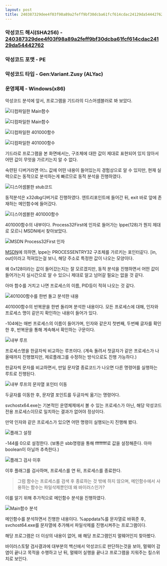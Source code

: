 ```yaml
---
layout: post
title: 240387329dee4f03f98a89a2feff9bf30dcba61fcf614cdac24129da54442762
---
```



### 악성코드 해시(SHA256) - [240387329dee4f03f98a89a2feff9bf30dcba61fcf614cdac24129da54442762](https://www.virustotal.com/gui/file/240387329dee4f03f98a89a2feff9bf30dcba61fcf614cdac24129da54442762/detection)

### 악성코드 포맷 - PE

### 악성코드 타입 - Gen:Variant.Zusy (ALYac)

### 운영체제 - Windows(x86)

악성코드 분석에 앞서, 프로그램을 기드라의 디스어셈블러로 봐 보았다.

![디컴파일한 Main함수](https://i.postimg.cc/2SpS57LQ/1.png "디컴파일한 Main함수")

![디컴파일한 Main함수](https://i.postimg.cc/66g9Hf0k/2.png "디컴파일한 Main함수")

![디컴파일한 401000함수](https://i.postimg.cc/cHKJH9hc/3.png "디컴파일한 401000함수")

![디컴파일한 401000함수](https://i.postimg.cc/90ZFPDvR/4.png "디컴파일한 401000함수")

기드라로 프로그램을 본 화면에서는, 구조체에 대한 값이 제대로 표현되어 있지 않아서 어떤 값이 무엇을 가르키는지 알 수 없다.

숙련된 디버거라면 어느 값에 어떤 내용이 들어있는지 경험상으로 알 수 있지만, 현재 실력으로는 동적으로 분석하는게 빠르므로 동적 분석을 진행하였다.

![디스어셈블한 stub코드](https://i.postimg.cc/Nf8j5r6Z/5.png "디스어셈블한 stub코드")

동적분석은 x32dbg디버거로 진행하였다. 엔트리포인트에 들어간 뒤, exit 바로 앞에 존재하는 메인함수에 들어갔다.

![디스어셈블한 401000함수](https://i.postimg.cc/XJyV3ZNH/6.png "디스어셈블한 401000함수")

401000함수의 내부이다. Process32First에 인자로 들어가는 lppe(128)가 뭔지 제대로 모르니 MSDN에서 찾아보았다.

![MSDN Process32First 인자](https://i.postimg.cc/yYDPFc6p/13.png "MSDN Process32First 인자")

[MSDN](https://docs.microsoft.com/en-us/windows/win32/api/tlhelp32/nf-tlhelp32-process32first)에 의하면, lppe는 PROCESSENTRY32 구조체를 가르키는 포인터같다. [in, out]이라고 적혀있는걸 보니, 해당 주소로 특정한 값이 나오는 모양이다.

왜 0x128이라는 값이 들어갔는지는 잘 모르겠지만, 동적 분석을 진행하면서 어떤 값이 들어가는지 실시간으로 알 수 있으니 제대로 알고 넘어갈 필요는 없을 것 같다.

아마 함수를 거치고 나면 프로세스의 이름, PID등이 적혀 나오는 것 같다.

![401000함수를 한번 돌고 분석한 내용](https://i.postimg.cc/NF6B9WHR/7.png "401000함수를 한번 돌고 분석한 내용")

401000함수의 반복문을 한번 돌리며 분석한 내용이다. 모든 프로세스에 대해, 인자와 프로세스 명이 같은지 확인하는 내용이 들어가 있다.

-104에는 매번 프로세스의 이름이 들어가며, 인자와 같은지 첫번째, 두번째 글자를 확인한 후, 반복문을 통해 계속해서 확인하는 구문이다.

![내부 루프](https://i.postimg.cc/9FBcWHVh/8.png "내부 루프")

프로세스명을 한글자씩 비교하는 루프이다. (계속 돌려서 첫글자가 같은 프로세스가 나올때까지 진행했지만, 제로플래그를 수정하는 방식으로도 진행 가능하다.)

한글자씩 문자를 비교하면서, 만일 문자열 종료코드가 나오면 다른 명령어를 실행하는 루트로 진행된다.

![내부 루프의 문자열 포인터 이동](https://i.postimg.cc/0Nhst8Gp/9.png "내부 루프의 문자열 포인터 이동")

두글자를 이동한 후, 문자열 포인트를 두글자씩 옮기는 명령어다.

svchostx64.exe는 기본적인 운영체제에서 볼 수 있는 프로세스가 아닌, 해당 악성코드 전용 프로세스이므로 일치하는 결과가 없어야 정상이다.

만약 인자와 같은 프로세스가 있으면 어떤 명령이 실행되는지 진행해 봤다.

![플래그 설정](https://i.postimg.cc/Bb0G0MVb/10.png "플래그 설정")

-144를 0으로 설정한다. (보통은 sbb명령을 통해 ffffffff로 값을 설정해준다. 아마 boolean이 아닐까 추측한다.)

![플래그 검사 이후](https://i.postimg.cc/C5spLk3N/11.png "플래그 검사 이후")

이후 플래그를 검사하며, 프로세스를 연 뒤, 프로세스를 종료한다.

> 그럼 함수는 프로세스를 검색 후 종료하는 것 밖에 하지 않으며, 메인함수에서 사용하는 함수는 파일삭제뿐인데 왜 바이러스인가?

이를 알기 위해 추가적으로 메인함수 분석을 진행하였다.

![Main함수 분석](https://i.postimg.cc/QdtZhB0Q/12.png "Main함수 분석")

메인함수를 분석하면서 진행한 내용이다. %appdata%를 문자열로 바꿔준 후, svchost64.exe를 문자열에 추가해서 파일삭제를 진행시켜주는 프로그램이다.

해당 프로그램은 더 이상의 내용이 없어, 왜 해당 프로그램인지 멀웨어인지 찾아봤다.

바이러스토탈 검사결과에 대부분의 백신에서 악성코드로 판단하는것을 보아, 멀웨어 감염이 끝나고 목적을 수행하고 난 뒤, 멀웨어 실행을 끝나고 프로그램을 지워주는 킬스위치로 보인다.
